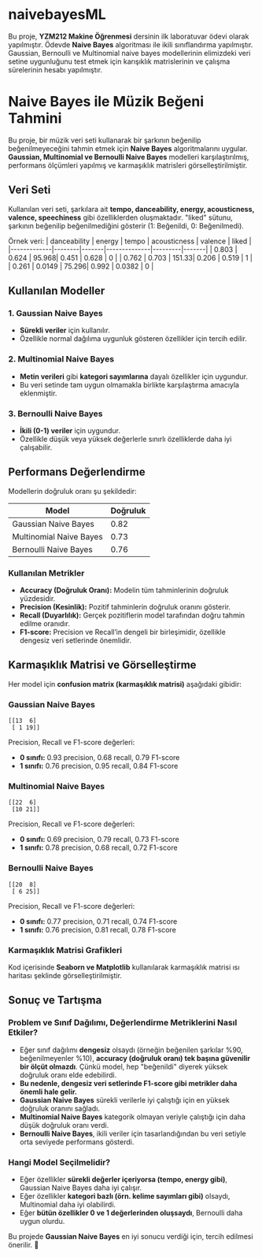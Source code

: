 # naivebayesML
Bu proje, **YZM212 Makine Öğrenmesi** dersinin ilk laboratuvar ödevi olarak yapılmıştır. Ödevde **Naive Bayes** algoritması ile ikili sınıflandırma yapılmıştır. Gaussian, Bernoulli ve Multinomial naive bayes modellerinin elimizdeki veri setine uygunluğunu test etmek için karışıklık matrislerinin ve çalışma sürelerinin hesabı yapılmıştır.

# Naive Bayes ile Müzik Beğeni Tahmini

Bu proje, bir müzik veri seti kullanarak bir şarkının beğenilip beğenilmeyeceğini tahmin etmek için **Naive Bayes** algoritmalarını uygular. **Gaussian, Multinomial ve Bernoulli Naive Bayes** modelleri karşılaştırılmış, performans ölçümleri yapılmış ve karmaşıklık matrisleri görselleştirilmiştir.


## Veri Seti
Kullanılan veri seti, şarkılara ait **tempo, danceability, energy, acousticness, valence, speechiness** gibi özelliklerden oluşmaktadır. "liked" sütunu, şarkının beğenilip beğenilmediğini gösterir (1: Beğenildi, 0: Beğenilmedi).

Örnek veri:
| danceability | energy | tempo | acousticness | valence | liked |
|-------------|--------|-------|--------------|---------|-------|
| 0.803       | 0.624  | 95.968| 0.451        | 0.628   | 0     |
| 0.762       | 0.703  | 151.33| 0.206        | 0.519   | 1     |
| 0.261       | 0.0149 | 75.296| 0.992        | 0.0382  | 0     |

## Kullanılan Modeller
### 1. Gaussian Naive Bayes
- **Sürekli veriler** için kullanılır.
- Özellikle normal dağılıma uygunluk gösteren özellikler için tercih edilir.

### 2. Multinomial Naive Bayes
- **Metin verileri** gibi **kategori sayımlarına** dayalı özellikler için uygundur.
- Bu veri setinde tam uygun olmamakla birlikte karşılaştırma amacıyla eklenmiştir.

### 3. Bernoulli Naive Bayes
- **İkili (0-1) veriler** için uygundur.
- Özellikle düşük veya yüksek değerlerle sınırlı özelliklerde daha iyi çalışabilir.

## Performans Değerlendirme
Modellerin doğruluk oranı şu şekildedir:

| Model                 | Doğruluk |
|----------------------|----------|
| Gaussian Naive Bayes | 0.82     |
| Multinomial Naive Bayes | 0.73 |
| Bernoulli Naive Bayes | 0.76 |

### Kullanılan Metrikler
- **Accuracy (Doğruluk Oranı):** Modelin tüm tahminlerinin doğruluk yüzdesidir.
- **Precision (Kesinlik):** Pozitif tahminlerin doğruluk oranını gösterir.
- **Recall (Duyarlılık):** Gerçek pozitiflerin model tarafından doğru tahmin edilme oranıdır.
- **F1-score:** Precision ve Recall’in dengeli bir birleşimidir, özellikle dengesiz veri setlerinde önemlidir.

## Karmaşıklık Matrisi ve Görselleştirme
Her model için **confusion matrix (karmaşıklık matrisi)** aşağıdaki gibidir:

### Gaussian Naive Bayes
```
[[13  6]
 [ 1 19]]
```
Precision, Recall ve F1-score değerleri:
- **0 sınıfı:** 0.93 precision, 0.68 recall, 0.79 F1-score
- **1 sınıfı:** 0.76 precision, 0.95 recall, 0.84 F1-score

### Multinomial Naive Bayes
```
[[22  6]
 [10 21]]
```
Precision, Recall ve F1-score değerleri:
- **0 sınıfı:** 0.69 precision, 0.79 recall, 0.73 F1-score
- **1 sınıfı:** 0.78 precision, 0.68 recall, 0.72 F1-score

### Bernoulli Naive Bayes
```
[[20  8]
 [ 6 25]]
```
Precision, Recall ve F1-score değerleri:
- **0 sınıfı:** 0.77 precision, 0.71 recall, 0.74 F1-score
- **1 sınıfı:** 0.76 precision, 0.81 recall, 0.78 F1-score

### Karmaşıklık Matrisi Grafikleri
Kod içerisinde **Seaborn ve Matplotlib** kullanılarak karmaşıklık matrisi ısı haritası şeklinde görselleştirilmiştir.

## Sonuç ve Tartışma
### Problem ve Sınıf Dağılımı, Değerlendirme Metriklerini Nasıl Etkiler?
- Eğer sınıf dağılımı **dengesiz** olsaydı (örneğin beğenilen şarkılar %90, beğenilmeyenler %10), **accuracy (doğruluk oranı) tek başına güvenilir bir ölçüt olmazdı**. Çünkü model, hep "beğenildi" diyerek yüksek doğruluk oranı elde edebilirdi.
- **Bu nedenle, dengesiz veri setlerinde F1-score gibi metrikler daha önemli hale gelir.**
- **Gaussian Naive Bayes** sürekli verilerle iyi çalıştığı için en yüksek doğruluk oranını sağladı.
- **Multinomial Naive Bayes** kategorik olmayan veriyle çalıştığı için daha düşük doğruluk oranı verdi.
- **Bernoulli Naive Bayes**, ikili veriler için tasarlandığından bu veri setiyle orta seviyede performans gösterdi.

### Hangi Model Seçilmelidir?
- Eğer özellikler **sürekli değerler içeriyorsa (tempo, energy gibi)**, Gaussian Naive Bayes daha iyi çalışır.
- Eğer özellikler **kategori bazlı (örn. kelime sayımları gibi)** olsaydı, Multinomial daha iyi olabilirdi.
- Eğer **bütün özellikler 0 ve 1 değerlerinden oluşsaydı**, Bernoulli daha uygun olurdu.

Bu projede **Gaussian Naive Bayes** en iyi sonucu verdiği için, tercih edilmesi önerilir. 🚀

